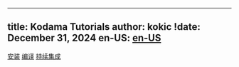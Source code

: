 
---
title: Kodama Tutorials
author: kokic
!date: December 31, 2024
en-US: [en-US](/tutorials/index-en-US.md)
---

[安装](/tutorials/install.md#:embed)
[编译](/tutorials/compile.md#:embed)
[](/tutorials/publish.md#:embed)
[](/tutorials/link-rules.md#:embed)
[持续集成](/tutorials/github-workflow.md#:embed)
